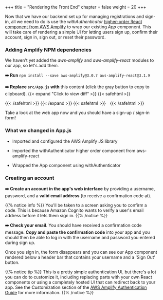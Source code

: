 +++
title = "Rendering the Front End"
chapter = false
weight = 20
+++

Now that we have our backend set up for managing registrations and sign-in, all we need to do is use the _withAuthenticator_ [higher-order React component from AWS Amplify](https://aws-amplify.github.io/amplify-js/media/authentication_guide.html#using-components-in-react) to wrap our existing _App_ component. This will take care of rendering a simple UI for letting users sign up, confirm their account, sign in, sign out, or reset their password.

### Adding Amplify NPM dependencies

We haven't yet added the *aws-amplify* and *aws-amplify-react* modules to our app, so let's add them.

**➡️ Run** `npm install --save aws-amplify@3.0.7 aws-amplify-react@3.1.9`

**➡️ Replace `src/App.js` with** <span class="clipBtn clipboard" data-clipboard-target="#iddaa4069beb70d721535869f7078c9ad1c27b03c0photoalbumssrcAppjs">this content</span> (click the gray button to copy to clipboard). 
{{< expand "Click to view diff" >}} {{< safehtml >}}
<div id="diff-iddaa4069beb70d721535869f7078c9ad1c27b03c0photoalbumssrcAppjs"></div> <script type="text/template" data-diff-for="diff-iddaa4069beb70d721535869f7078c9ad1c27b03c0photoalbumssrcAppjs">commit daa4069beb70d721535869f7078c9ad1c27b03c0
Author: Gabe Hollombe <gabehol@amazon.com>
Date:   Tue Feb 11 13:53:51 2020 +0800

    integrate auth to frontend

diff --git a/photoalbums/src/App.js b/photoalbums/src/App.js
index 4b68c37..8cbceb0 100644
--- a/photoalbums/src/App.js
+++ b/photoalbums/src/App.js
@@ -1,13 +1,24 @@
 import React from 'react';
 
+import Amplify from 'aws-amplify';
+import aws_exports from './aws-exports';
+
+import { withAuthenticator } from 'aws-amplify-react';
 import { Header } from 'semantic-ui-react';
 
+Amplify.configure(aws_exports);
+
 function App() {
   return (
     <Header as="h1">
       Hello World!
     </Header>
-  )
+  );
 }
 
-export default App
+export default withAuthenticator(App, {
+  includeGreetings: true,
+  signUpConfig: {
+    hiddenDefaults: ['phone_number']
+  }
+});
</script>
{{< /safehtml >}} {{< /expand >}}
{{< safehtml >}}
<textarea id="iddaa4069beb70d721535869f7078c9ad1c27b03c0photoalbumssrcAppjs" style="position: relative; left: -1000px; width: 1px; height: 1px;">import React from 'react';

import Amplify from 'aws-amplify';
import aws_exports from './aws-exports';

import { withAuthenticator } from 'aws-amplify-react';
import { Header } from 'semantic-ui-react';

Amplify.configure(aws_exports);

function App() {
  return (
    <Header as="h1">
      Hello World!
    </Header>
  );
}

export default withAuthenticator(App, {
  includeGreetings: true,
  signUpConfig: {
    hiddenDefaults: ['phone_number']
  }
});

</textarea>
{{< /safehtml >}}

Take a look at the web app now and you should have a sign-up / sign-in form!

### What we changed in App.js

- Imported and configured the AWS Amplify JS library

- Imported the withAuthenticator higher order component from aws-amplify-react

- Wrapped the App component using withAuthenticator

### Creating an account

**➡️ Create an account in the app's web interface** by providing a username, password, and a **valid email address** (to receive a confirmation code at).

{{% notice info %}}
You'll be taken to a screen asking you to confirm a code. This is because Amazon Cognito wants to verify a user's email address before it lets them sign in. 
{{% /notice %}}

**➡️ Check your email**. You should have received a confirmation code message. **Copy and paste the confirmation code** into your app and you should then be able to log in with the username and password you entered during sign up. 

Once you sign in, the form disappears and you can see our App component rendered below a header bar that contains your username and a 'Sign Out' button.

{{% notice tip %}}
This is a pretty simple authentication UI, but there's a lot you can do to customize it, including replacing parts with your own React components or using a completely hosted UI that can redirect back to your app. See the Customization section of the [AWS Amplify Authentication Guide](https://aws.github.io/aws-amplify/media/authentication_guide#customization) for more information.
{{% /notice %}}